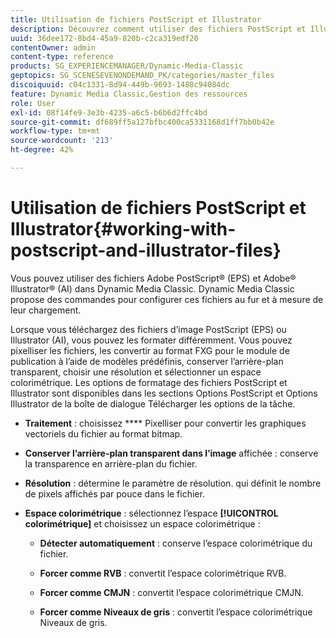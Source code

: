 ```yaml
---
title: Utilisation de fichiers PostScript et Illustrator
description: Découvrez comment utiliser des fichiers PostScript et Illustrator.
uuid: 36dee172-8bd4-45a9-820b-c2ca319edf20
contentOwner: admin
content-type: reference
products: SG_EXPERIENCEMANAGER/Dynamic-Media-Classic
geptopics: SG_SCENESEVENONDEMAND_PK/categories/master_files
discoiquuid: c04c1331-8d94-449b-9693-1488c94084dc
feature: Dynamic Media Classic,Gestion des ressources
role: User
exl-id: 08f14fe9-3e3b-4235-a6c5-b6b6d2ffc4bd
source-git-commit: df689ff5a127bfbc400ca5331168d1ff7bb0b42e
workflow-type: tm+mt
source-wordcount: '213'
ht-degree: 42%

---
```


# Utilisation de fichiers PostScript et Illustrator{#working-with-postscript-and-illustrator-files}

Vous pouvez utiliser des fichiers Adobe PostScript® (EPS) et Adobe® Illustrator® (AI) dans Dynamic Media Classic. Dynamic Media Classic propose des commandes pour configurer ces fichiers au fur et à mesure de leur chargement.

Lorsque vous téléchargez des fichiers d’image PostScript (EPS) ou Illustrator (AI), vous pouvez les formater différemment. Vous pouvez pixelliser les fichiers, les convertir au format FXG pour le module de publication à l’aide de modèles prédéfinis, conserver l’arrière-plan transparent, choisir une résolution et sélectionner un espace colorimétrique. Les options de formatage des fichiers PostScript et Illustrator sont disponibles dans les sections Options PostScript et Options Illustrator de la boîte de dialogue Télécharger les options de la tâche. 

* **Traitement**  : choisissez  **** Pixelliser pour convertir les graphiques vectoriels du fichier au format bitmap.

* **Conserver l’arrière-plan transparent dans l’image**  affichée : conserve la transparence en arrière-plan du fichier.

* **Résolution**  : détermine le paramètre de résolution. qui définit le nombre de pixels affichés par pouce dans le fichier.

* **Espace colorimétrique**  : sélectionnez l’espace  **[!UICONTROL colorimétrique]** et choisissez un espace colorimétrique :

   * **Détecter automatiquement**  : conserve l’espace colorimétrique du fichier.

   * **Forcer comme RVB**  : convertit l’espace colorimétrique RVB.

   * **Forcer comme CMJN**  : convertit l’espace colorimétrique CMJN.

   * **Forcer comme Niveaux de gris**  : convertit l’espace colorimétrique Niveaux de gris.

